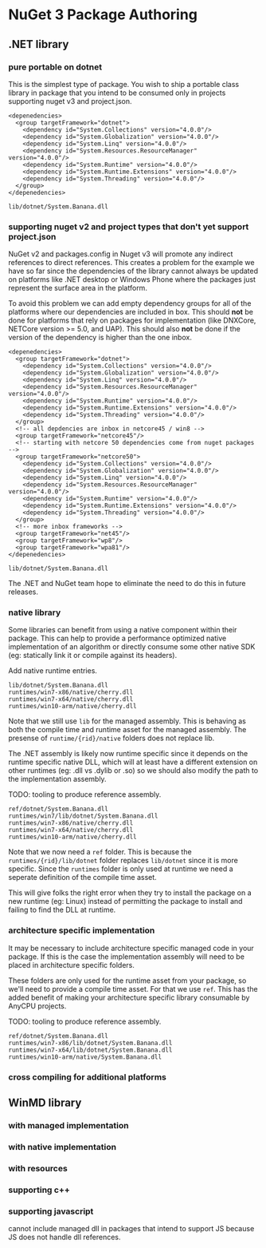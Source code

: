 # NuGet 3 Package Authoring #


## .NET library ##
### pure portable on dotnet ###
This is the simplest type of package.  You wish to ship a portable class library in package that you intend to be consumed only in projects supporting nuget v3 and project.json.

```
<depenedencies>
  <group targetFramework="dotnet">
    <dependency id="System.Collections" version="4.0.0"/>
    <dependency id="System.Globalization" version="4.0.0"/>
    <dependency id="System.Linq" version="4.0.0"/>
    <dependency id="System.Resources.ResourceManager" version="4.0.0"/>
    <dependency id="System.Runtime" version="4.0.0"/>
    <dependency id="System.Runtime.Extensions" version="4.0.0"/>
    <dependency id="System.Threading" version="4.0.0"/>
  </group>
</depenedencies>

lib/dotnet/System.Banana.dll

```

### supporting nuget v2 and project types that don't yet support project.json ###
NuGet v2 and packages.config in Nuget v3 will promote any indirect references to direct references.  This creates a problem for the example we have so far since the dependencies of the library cannot always be updated on platforms like .NET desktop or Windows Phone where the packages just represent the surface area in the platform.

To avoid this problem we can add empty dependency groups for all of the platforms where our dependencies are included in box.  This should **not** be done for platforms that rely on packages for implementation (like DNXCore, NETCore version >= 5.0, and UAP).  This should also **not** be done if the version of the dependency is higher than the one inbox.
```
<depenedencies>
  <group targetFramework="dotnet">
    <dependency id="System.Collections" version="4.0.0"/>
    <dependency id="System.Globalization" version="4.0.0"/>
    <dependency id="System.Linq" version="4.0.0"/>
    <dependency id="System.Resources.ResourceManager" version="4.0.0"/>
    <dependency id="System.Runtime" version="4.0.0"/>
    <dependency id="System.Runtime.Extensions" version="4.0.0"/>
    <dependency id="System.Threading" version="4.0.0"/>
  </group>
  <!-- all depdencies are inbox in netcore45 / win8 -->
  <group targetFramework="netcore45"/>
  <!-- starting with netcore 50 dependencies come from nuget packages -->
  <group targetFramework="netcore50">
    <dependency id="System.Collections" version="4.0.0"/>
    <dependency id="System.Globalization" version="4.0.0"/>
    <dependency id="System.Linq" version="4.0.0"/>
    <dependency id="System.Resources.ResourceManager" version="4.0.0"/>
    <dependency id="System.Runtime" version="4.0.0"/>
    <dependency id="System.Runtime.Extensions" version="4.0.0"/>
    <dependency id="System.Threading" version="4.0.0"/>
  </group>
  <!-- more inbox frameworks -->
  <group targetFramework="net45"/>
  <group targetFramework="wp8"/>
  <group targetFramework="wpa81"/>
</depenedencies>

lib/dotnet/System.Banana.dll
```


The .NET and NuGet team hope to eliminate the need to do this in future releases.

### native library ###
Some libraries can benefit from using a native component within their package.  This can help to provide a performance optimized native implementation of an algorithm or directly consume some other native SDK (eg: statically link it or compile against its headers).

Add native runtime entries.
```
lib/dotnet/System.Banana.dll
runtimes/win7-x86/native/cherry.dll
runtimes/win7-x64/native/cherry.dll
runtimes/win10-arm/native/cherry.dll
```
Note that we still use `lib` for the managed assembly.  This is behaving as both the compile time and runtime asset for the managed assembly.  The presense of `runtime/{rid}/native` folders does not replace lib.

The .NET assembly is likely now runtime specific since it depends on the runtime specific native DLL, which will at least have a different extension on other runtimes (eg: .dll vs .dylib or .so) so we should also modify the path to the implementation assembly.

TODO: tooling to produce reference assembly.
```
ref/dotnet/System.Banana.dll
runtimes/win7/lib/dotnet/System.Banana.dll
runtimes/win7-x86/native/cherry.dll
runtimes/win7-x64/native/cherry.dll
runtimes/win10-arm/native/cherry.dll
```
Note that we now need a `ref` folder.  This is because the `runtimes/{rid}/lib/dotnet` folder replaces `lib/dotnet` since it is more specific.  Since the `runtimes` folder is only used at runtime we need a seperate definition of the compile time asset.

This will give folks the right error when they try to install the package on a new runtime (eg: Linux) instead of permitting the package to install and failing to find the DLL at runtime.

### architecture specific implementation ###
It may be necessary to include architecture specific managed code in your package.  If this is the case the implementation assembly will need to be placed in architecture specific folders.

These folders are only used for the runtime asset from your package, so we'll need to provide a compile time asset.  For that we use `ref`.  This has the added benefit of making your architecture specific library consumable by AnyCPU projects.

TODO: tooling to produce reference assembly.
```
ref/dotnet/System.Banana.dll
runtimes/win7-x86/lib/dotnet/System.Banana.dll
runtimes/win7-x64/lib/dotnet/System.Banana.dll
runtimes/win10-arm/native/System.Banana.dll
```

### cross compiling for additional platforms ###

## WinMD library  ##
### with managed implementation ###
### with native implementation ###
### with resources ###
### supporting c++ ###
### supporting javascript ###
cannot include managed dll in packages that intend to support JS because JS does not handle dll references.

